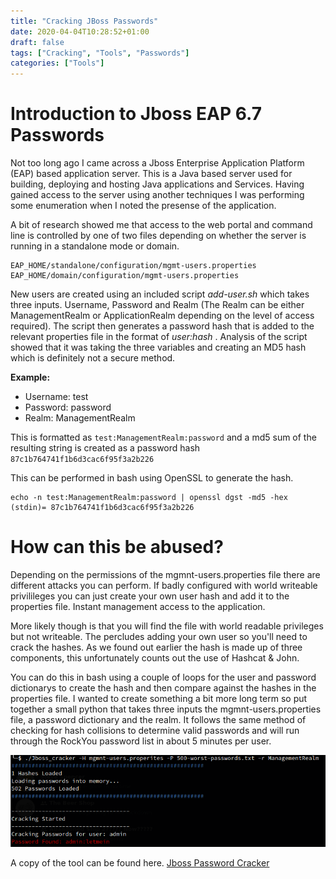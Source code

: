 ```yaml
---
title: "Cracking JBoss Passwords"
date: 2020-04-04T10:28:52+01:00
draft: false
tags: ["Cracking", "Tools", "Passwords"]
categories: ["Tools"]
---
```


# Introduction to Jboss EAP 6.7 Passwords

Not too long ago I came across a Jboss Enterprise Application Platform (EAP) based application server. This is a Java based server used for building, deploying and hosting Java applications and Services. Having gained access to the server using another techniques I was performing some enumeration when I noted the presense of the application.


A bit of research showed me that access to the web portal and command line is controlled by one of two files depending on whether the server is running in a standalone mode or domain.

``` 
EAP_HOME/standalone/configuration/mgmt-users.properties
EAP_HOME/domain/configuration/mgmt-users.properties 
```

New users are created using an included script _add-user.sh_ which takes three inputs. Username, Password and Realm (The Realm can be either ManagementRealm or ApplicationRealm depending on the level of access required). The script then generates a password hash that is added to the relevant properties file in the format of _user:hash_ . Analysis of the script showed that it was taking the three variables and creating an MD5 hash which is definitely not a secure method.

**Example:**

+ Username: test
+ Password: password
+ Realm: ManagementRealm

This is formatted as ` test:ManagementRealm:password ` and a md5 sum of the resulting string is created as a password hash ` 87c1b764741f1b6d3cac6f95f3a2b226 `

This can be performed in bash using OpenSSL to generate the hash.

``` 
echo -n test:ManagementRealm:password | openssl dgst -md5 -hex
(stdin)= 87c1b764741f1b6d3cac6f95f3a2b226
```

# How can this be abused?

Depending on the permissions of the mgmnt-users.properties file there are different attacks you can perform. If badly configured with world writeable privilileges you can just create your own user hash and add it to the properties file. Instant management access to the application. 

More likely though is that you will find the file with world readable privileges but not writeable. The percludes adding your own user so you'll need to crack the hashes. As we found out earlier the hash is made up of three components, this unfortunately counts out the use of Hashcat & John.

You can do this in bash using a couple of loops for the user and password dictionarys to create the hash and then compare against the hashes in the properties file. I wanted to create something a bit more long term so put together a small python that takes three inputs the mgmnt-users.properties file, a password dictionary and the realm. It follows the same method of checking for hash collisions to determine valid passwords and will run through the RockYou password list in about 5 minutes per user.

![Jboss Cracking](/img/jboss.png)

A copy of the tool can be found here. [Jboss Password Cracker](https://github.com/nop-sec/Jboss-EAP-Hash-Cracker)








